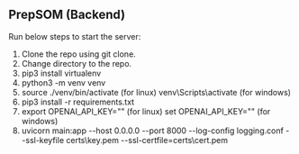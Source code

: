 ## PrepSOM (Backend)

Run below steps to start the server:
1. Clone the repo using git clone.
2. Change directory to the repo.
3. pip3 install virtualenv
4. python3 -m venv venv
5. source ./venv/bin/activate (for linux)
   venv\Scripts\activate (for windows)
6. pip3 install -r requirements.txt
7. export OPENAI_API_KEY="" (for linux)
   set OPENAI_API_KEY="" (for windows)
8. uvicorn main:app --host 0.0.0.0 --port 8000 --log-config logging.conf --ssl-keyfile certs\key.pem --ssl-certfile=certs\cert.pem
